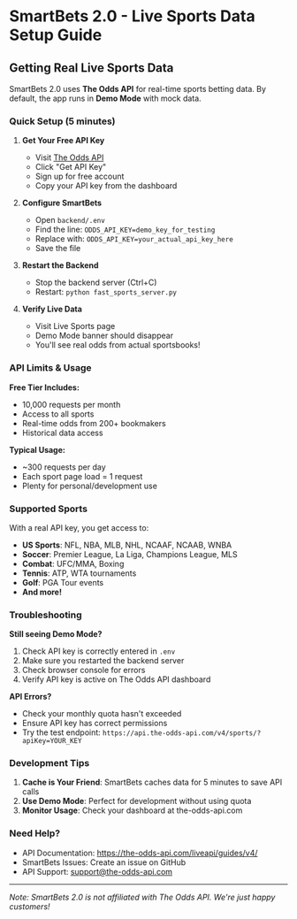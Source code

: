 # SmartBets 2.0 - Live Sports Data Setup Guide

## Getting Real Live Sports Data

SmartBets 2.0 uses **The Odds API** for real-time sports betting data. By default, the app runs in **Demo Mode** with mock data.

### Quick Setup (5 minutes)

1. **Get Your Free API Key**
   - Visit [The Odds API](https://the-odds-api.com/)
   - Click "Get API Key" 
   - Sign up for free account
   - Copy your API key from the dashboard

2. **Configure SmartBets**
   - Open `backend/.env`
   - Find the line: `ODDS_API_KEY=demo_key_for_testing`
   - Replace with: `ODDS_API_KEY=your_actual_api_key_here`
   - Save the file

3. **Restart the Backend**
   - Stop the backend server (Ctrl+C)
   - Restart: `python fast_sports_server.py`

4. **Verify Live Data**
   - Visit Live Sports page
   - Demo Mode banner should disappear
   - You'll see real odds from actual sportsbooks!

### API Limits & Usage

**Free Tier Includes:**
- 10,000 requests per month
- Access to all sports
- Real-time odds from 200+ bookmakers
- Historical data access

**Typical Usage:**
- ~300 requests per day
- Each sport page load = 1 request
- Plenty for personal/development use

### Supported Sports

With a real API key, you get access to:
- **US Sports**: NFL, NBA, MLB, NHL, NCAAF, NCAAB, WNBA
- **Soccer**: Premier League, La Liga, Champions League, MLS
- **Combat**: UFC/MMA, Boxing
- **Tennis**: ATP, WTA tournaments
- **Golf**: PGA Tour events
- **And more!**

### Troubleshooting

**Still seeing Demo Mode?**
1. Check API key is correctly entered in `.env`
2. Make sure you restarted the backend server
3. Check browser console for errors
4. Verify API key is active on The Odds API dashboard

**API Errors?**
- Check your monthly quota hasn't exceeded
- Ensure API key has correct permissions
- Try the test endpoint: `https://api.the-odds-api.com/v4/sports/?apiKey=YOUR_KEY`

### Development Tips

1. **Cache is Your Friend**: SmartBets caches data for 5 minutes to save API calls
2. **Use Demo Mode**: Perfect for development without using quota
3. **Monitor Usage**: Check your dashboard at the-odds-api.com

### Need Help?

- API Documentation: https://the-odds-api.com/liveapi/guides/v4/
- SmartBets Issues: Create an issue on GitHub
- API Support: support@the-odds-api.com

---

*Note: SmartBets 2.0 is not affiliated with The Odds API. We're just happy customers!*